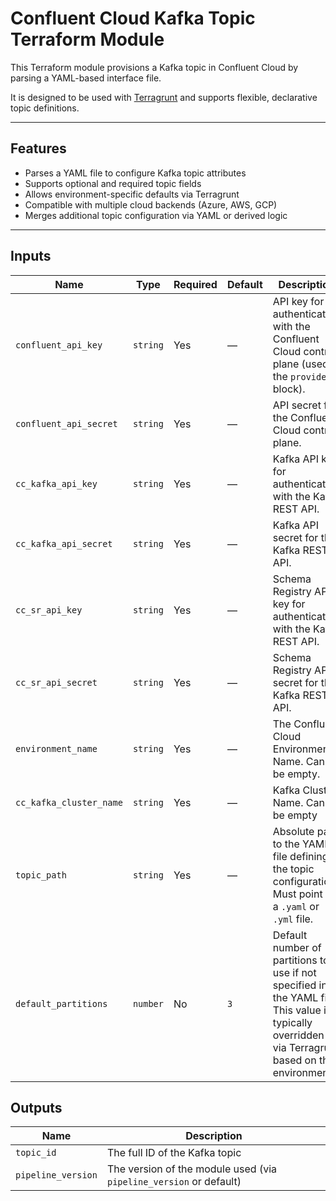 # Confluent Cloud Kafka Topic Terraform Module

This Terraform module provisions a Kafka topic in Confluent Cloud by parsing a YAML-based interface file. 

It is designed to be used with [Terragrunt](https://terragrunt.gruntwork.io/) and supports flexible, declarative topic definitions.

---

## Features

- Parses a YAML file to configure Kafka topic attributes
- Supports optional and required topic fields
- Allows environment-specific defaults via Terragrunt
- Compatible with multiple cloud backends (Azure, AWS, GCP)
- Merges additional topic configuration via YAML or derived logic

---

## Inputs
| Name                   | Type     | Required | Default | Description                                                                                                                                        |
| ---------------------- | -------- | -------- | ------- | -------------------------------------------------------------------------------------------------------------------------------------------------- |
| `confluent_api_key`    | `string` | Yes    | —       | API key for authenticating with the Confluent Cloud control plane (used in the `provider` block).                                                  |
| `confluent_api_secret` | `string` | Yes    | —       | API secret for the Confluent Cloud control plane.                                                                                                  |
| `cc_kafka_api_key`        | `string` | Yes    | —       | Kafka API key for authenticating with the Kafka REST API.                                                                                          |
| `cc_kafka_api_secret`     | `string` | Yes    | —       | Kafka API secret for the Kafka REST API.                                                                                                           |
| `cc_sr_api_key`        | `string` | Yes    | —       | Schema Registry API key for authenticating with the Kafka REST API.                                                                                          |
| `cc_sr_api_secret`     | `string` | Yes    | —       | Schema Registry API secret for the Kafka REST API.                                                                                                           |
| `environment_name`     | `string` | Yes    | —       | The Confluent Cloud Environment Name. Cannot be empty.                                                                           |
| `cc_kafka_cluster_name`   | `string` | Yes    | —       | Kafka Cluster Name. Cannot be empty                   |
| `topic_path`           | `string` | Yes    | —       | Absolute path to the YAML file defining the topic configuration. Must point to a `.yaml` or `.yml` file.                                           |
| `default_partitions`   | `number` | No     | `3`     | Default number of partitions to use if not specified in the YAML file. This value is typically overridden via Terragrunt based on the environment. |


## Outputs
| Name                   | Description                                                        |
| ---------------------- | ------------------------------------------------------------------ |
| `topic_id`             | The full ID of the Kafka topic                                     |
| `pipeline_version`     | The version of the module used (via `pipeline_version` or default) |


